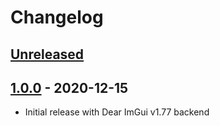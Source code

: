 # Changelog

## [Unreleased]

## [1.0.0] - 2020-12-15

- Initial release with Dear ImGui v1.77 backend

[unreleased]: https://github.com/ggerganov/hnterm/compare/v1.0.0...HEAD
[1.0.0]: https://github.com/ggerganov/hnterm/releases/tag/v1.0.0
